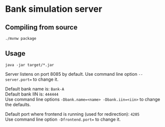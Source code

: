 # Bank simulation server

## Compiling from source

```
./mvnw package
```

## Usage

```
java -jar target/*.jar
```

Server listens on port 8085 by default. Use command line option `--server.port=` to change it.

Default bank name is: `Bank-A`  
Default bank IIN is: `444444`  
Use command line options `-Dbank.name=<name> -Dbank.iin=<iin>` to change the defaults.

Default port where frontend is running (used for redirection): `4205`  
Use command line option `-Dfrontend.port=` to change it.
